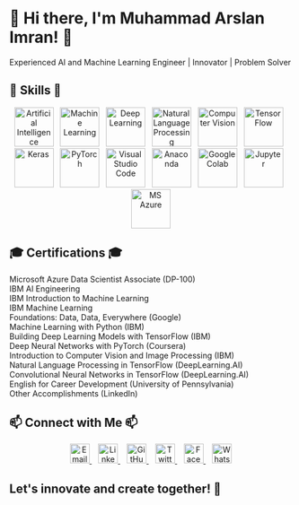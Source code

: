 # 👋 Hi there, I'm Muhammad Arslan Imran! 👋

Experienced AI and Machine Learning Engineer | Innovator | Problem Solver

## 🚀 Skills 🚀

<p align="center">
  <img src="https://cdn-icons-png.flaticon.com/512/4616/4616809.png" alt="Artificial Intelligence" title="Artificial Intelligence" width="70" height="70">&nbsp;&nbsp;
  <img src="https://cancerriotlondon.files.wordpress.com/2019/11/machine-learning.png" alt="Machine Learning" title="Machine Learning" width="70" height="70">&nbsp;&nbsp;
  <img src="https://logo.com/image-cdn/images/kts928pd/production/ee9a7a9f7d58a0517210130da4849d05c6d60e83-333x334.png?w=1080&q=72" alt="Deep Learning" title="Deep Learning" width="70" height="70">&nbsp;&nbsp;
  <img src="https://bodyswitch.com.au/wp-content/uploads/2022/08/nlp-logo.png" alt="Natural Language Processing" title="Natural Language Processing" width="70" height="70">&nbsp;&nbsp;
  <img src="https://github.com/ArsalMirza007/ArsalMirza007/assets/121928372/9ff31de9-6846-46d9-91fd-e1a4a14de3d8.png" alt="Computer Vision" title="Computer Vision" width="70" height="70">&nbsp;&nbsp;
  <img src="https://upload.wikimedia.org/wikipedia/commons/1/11/TensorFlowLogo.svg" alt="TensorFlow" title="TensorFlow" width="70" height="70">&nbsp;&nbsp;
  <img src="https://static.javatpoint.com/tutorial/keras/images/keras.png" alt="Keras" title="Keras" width="70" height="70">&nbsp;&nbsp;
  <img src="https://miro.medium.com/v2/resize:fit:691/1*VSQ0XEywxSgZBwW05GsZtw.png" alt="PyTorch" title="PyTorch" width="70" height="70">&nbsp;&nbsp;
  <img src="https://github.com/ArsalMirza007/ArsalMirza007/assets/121928372/1a36aaf3-1fa2-404c-b7b4-cb5fed119fc4.png" alt="Visual Studio Code" title="Visual Studio Code" width="70" height="70">&nbsp;&nbsp;
  <img src="https://miro.medium.com/v2/resize:fit:500/1*v7OGtRkPj8AsuiVykVzfQQ@2x.jpeg" alt="Anaconda" title="Anaconda" width="70" height="70">&nbsp;&nbsp;
  <img src="https://globalaihub.com/wp-content/uploads/2022/03/Google-Colab-Logo-1.png" alt="Google Colab" title="Google Colab" width="70" height="70">&nbsp;&nbsp;
  <img src="https://upload.wikimedia.org/wikipedia/commons/thumb/3/38/Jupyter_logo.svg/207px-Jupyter_logo.svg.png" alt="Jupyter" title="Jupyter" width="70" height="70">&nbsp;&nbsp;
  <img src="https://www.techthatworks.net/wp-content/uploads/2024/01/azure.png" alt="MS Azure" title="MS Azure" width="70" height="70">
</p>


## 🎓 Certifications 🎓

Microsoft Azure Data Scientist Associate (DP-100) <br>
IBM AI Engineering <br>
IBM Introduction to Machine Learning <br>
IBM Machine Learning <br>
Foundations: Data, Data, Everywhere (Google) <br>
Machine Learning with Python (IBM) <br>
Building Deep Learning Models with TensorFlow (IBM) <br>
Deep Neural Networks with PyTorch (Coursera) <br>
Introduction to Computer Vision and Image Processing (IBM) <br>
Natural Language Processing in TensorFlow (DeepLearning.AI) <br>
Convolutional Neural Networks in TensorFlow (DeepLearning.AI) <br>
English for Career Development (University of Pennsylvania) <br>
Other Accomplishments (LinkedIn)

## 📫 Connect with Me 📫

<p align="center">
  <a href="mailto:arslanimran996@gmail.com">
    <img src="https://cdn-icons-png.flaticon.com/512/281/281769.png" alt="Email" title="Email" width="35" height="35">
  </a>&nbsp;&nbsp;
  <a href="https://www.linkedin.com/in/arslan7681419/">
    <img src="https://upload.wikimedia.org/wikipedia/commons/thumb/8/81/LinkedIn_icon.svg/2048px-LinkedIn_icon.svg.png" alt="LinkedIn" title="LinkedIn" width="35" height="35">
  </a>&nbsp;&nbsp;
  <a href="https://github.com/ArsalMirza007">
    <img src="https://cdn-icons-png.flaticon.com/512/25/25231.png" alt="GitHub" title="GitHub" width="35" height="35">
  </a>&nbsp;&nbsp;
  <a href="https://twitter.com/Engr_ArSalMiRza">
    <img src="https://cdn-icons-png.flaticon.com/512/23/23931.png" alt="Twitter" title="Twitter" width="35" height="35">
  </a>&nbsp;&nbsp;
  <a href="https://www.facebook.com/profile.php?id=100004955044560">
    <img src="https://cdn-icons-png.flaticon.com/512/733/733547.png" alt="Facebook" title="Facebook" width="35" height="35">
  </a>&nbsp;&nbsp;
  <a href="https://wa.me/923067681419">
    <img src="https://cdn-icons-png.flaticon.com/512/124/124034.png" alt="WhatsApp" title="WhatsApp" width="35" height="35">
  </a>
</p>


## Let's innovate and create together! 🚀
